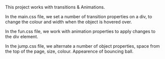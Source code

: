 

This project works with transitions & Animations. 

In the main.css file, we set a number of transition properties on a div,
to change the colour and width when the object is hovered over.

In the fun.css file, we work with animation properties to apply changes to 
the div element.

In the jump.css file, we alternate a number of object properties, space from 
the top of the page, size, colour. Appearence of bouncing ball.